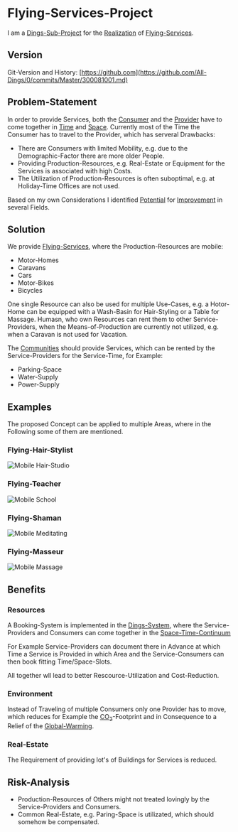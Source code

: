# Flying-Services-Project <a id="1"/>

I am a [Dings-Sub-Project](300000033.md) for the [Realization](600033.md) of [Flying-Services](404.md).

## Version <a id="900"/>

Git-Version and History: [https://github.com](https://github.com/All-Dings/0/commits/Master/300081001.md)

## Problem-Statement <a id="1000"/>

In order to provide Services, both the [Consumer](600076.md) and the [Provider](600086.md) have to come together in [Time](10000024.md) and [Space](10000050.md). Currently most of the Time the Consumer has to travel to the Provider, which has serveral Drawbacks:

- There are Consumers with limited Mobility, e.g. due to the Demographic-Factor there are more older People.
- Providing Production-Resources, e.g. Real-Estate or Equipment for the Services is associated with high Costs.
- The Utilization of Production-Resources is often suboptimal, e.g. at Holiday-Time Offices are not used.

Based on my own Considerations I identified [Potential](60128.md) for [Improvement](60135.md) in several Fields.

## Solution <a id="2000"/>

We provide [Flying-Services](404.md), where the Production-Resources are mobile:

- Motor-Homes
- Caravans
- Cars
- Motor-Bikes
- Bicycles

One single Resource can also be used for multiple Use-Cases, e.g. a Hotor-Home can be equipped with a Wash-Basin for Hair-Styling or a Table for Massage. Humasn, who own Resources can rent them to other Service-Providers, when the Means-of-Production are currently not utilized, e.g. when a Caravan is not used for Vacation.

The [Communities](140000034.md) should provide Services, which can be rented by the Service-Providers for the Service-Time, for Example:

- Parking-Space
- Water-Supply
- Power-Supply

## Examples <a id="3000"/>

The proposed Concept can be applied to multiple Areas, where in the Following some of them are mentioned.

### Flying-Hair-Stylist <a id="3010"/>

![Mobile Hair-Studio](400000243.jpg)

### Flying-Teacher <a id="3020"/>

![Mobile School](400000242.jpg)

### Flying-Shaman <a id="3030"/>

![Mobile Meditating](400000245.jpg)

### Flying-Masseur <a id="3040"/>

![Mobile Massage](400000244.jpg)

## Benefits <a id="4000"/>

### Resources <a id="4010"/>

A Booking-System is implemented in the [Dings-System](300000007.md), where the Service-Providers and Consumers can come together in the [Space-Time-Continuum](10000027.md)

For Example Service-Providers can document there in Advance at which Time a Service is Provided in which Area and the Service-Consumers can then book fitting Time/Space-Slots.

All together wll lead to better Rescource-Utilization and Cost-Reduction.

### Environment <a id="4030"/>

Instead of Traveling of multiple Consumers only one Provider has to move, which reduces for Example the [CO<sub>2</sub>](10100008.md)-Footprint and in Consequence to a Relief of the [Global-Warming](290000002.md).

### Real-Estate <a id="4040"/>

The Requirement of providing lot's of Buildings for Services is reduced.

## Risk-Analysis <a id="2000"/>

- Production-Resources of Others might not treated lovingly by the Service-Providers and Consumers.
- Common Real-Estate, e.g. Paring-Space is utilizated, which should somehow be compensated.
